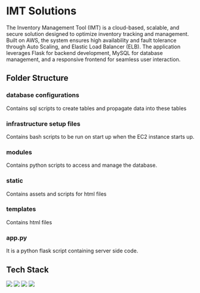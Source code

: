 # IMT Solutions
The Inventory Management Tool (IMT) is a cloud-based, scalable, and secure solution designed to optimize inventory tracking and management. Built on AWS, the system ensures high availability and fault tolerance through Auto Scaling, and Elastic Load Balancer (ELB). The application leverages Flask for backend development, MySQL for database management, and a responsive frontend for seamless user interaction.

## Folder Structure
### database configurations
Contains sql scripts to create tables and propagate data into these tables
### infrastructure setup files
Contains bash scripts to be run on start up when the EC2 instance starts up.
### modules
Contains python scripts to access and manage the database.
### static
Contains assets and scripts for html files
### templates
Contains html files
### app.py
It is a python flask script containing server side code.

## Tech Stack
<img src="https://img.shields.io/badge/Python-FFD43B?style=for-the-badge&logo=python&logoColor=blue" />
<img src="https://img.shields.io/badge/Shell_Script-121011?style=for-the-badge&logo=gnu-bash&logoColor=white" />
<img src="https://img.shields.io/badge/MySQL-005C84?style=for-the-badge&logo=mysql&logoColor=white" />
<img src="https://img.shields.io/badge/Amazon_AWS-FF9900?style=for-the-badge&logo=amazonaws&logoColor=white" />
